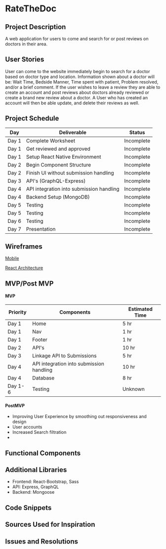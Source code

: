 # **RateTheDoc**


## **Project Description**
A web application for users to come and search for or post reviews on doctors in their area. 

## **User Stories**
User can come to the website immediately begin to search for a doctor based on doctor type and location. Information shown about a doctor will be: Wait Time, Bedside Manner, Time spent with patient, Problem resolved, and/or a brief comment.
If the user wishes to leave a review they are able to create an account and post reviews about doctors already reviewed or create a brand new review about a doctor.
A User who has created an account will then be able update, and delete their reviews as well.

## **Project Schedule**

| Day      | Deliverable       | Status     |
| -------- | ----------------- | ---------- |
| Day 1 | Complete Worksheet | Incomplete
| Day 1 | Get reviewed and approved | Incomplete
| Day 1 | Setup React Native Environment | Incomplete
| Day 2 | Begin Component Structure | Incomplete
| Day 2 | Finish UI without submission handling | Incomplete
| Day 3 | API's (GraphQL-Express) | Incomplete
| Day 4 | API integration into submission handling | Incomplete
| Day 4 | Backend Setup (MongoDB) | Incomplete
| Day 5 | Testing | Incomplete
| Day 5 | Testing | Incomplete
| Day 6 | Testing | Incomplete
| Day 7 | Presentation | Incomplete



## **Wireframes**

[Mobile](https://imgur.com/yB3V9AB)

[React Architecture](https://imgur.com/yB3V9AB)

## **MVP/Post MVP**


#### **MVP**

| Priority     | Components       | Estimated Time     |
| -------- | ----------------- | ---------- |
| Day 1 | Home | 5 hr
| Day 1 | Nav | 1 hr
| Day 1 | Footer | 1 hr
| Day 2 | API's | 10 hr
| Day 3 | Linkage API to Submissions | 5 hr
| Day 4 | API integration into submission handling | 10 hr
| Day 4 | Database | 8 hr
| Day 1-6 | Testing | Unknown


#### **PostMVP**

- Improving User Experience by smoothing out responsiveness and design
- User accounts
- Increased Search filtration
- 

## **Functional Components**


## **Additional Libraries**

- Frontend: React-Bootstrap, Sass
- API: Express, GraphQL
- Backend: Mongoose

## **Code Snippets**


## Sources Used for Inspiration


## **Issues and Resolutions**
